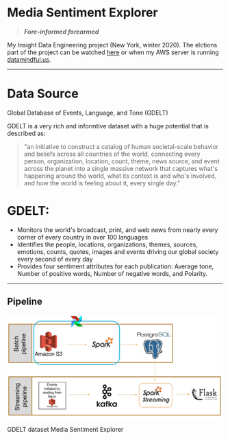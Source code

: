 # Media Sentiment Explorer
 > ***Fore-informed  forearmed***
 
 My Insight Data Engineering project (New York, winter 2020). 
 The elctions part of the project can be watched [here](https://public.tableau.com/profile/aharonian#!/vizhome/MediaSentimentsFor2020electioncandidates/Elections2020?publish=yes) or when my AWS server is running [datamindful.us](http://www.datamindful.us/).
 
 ***
 
 # Data Source
Global Database of Events, Language, and Tone (GDELT)

GDELT is a very rich and informtive dataset with a huge potential that is described as: 
> "an initiative to construct a catalog of human societal-scale behavior and beliefs across all countries of the world, connecting every person, organization, location, count, theme, news source, and event across the planet into a single massive network that captures what's happening around the world, what its context is and who's involved, and how the world is feeling about it, every single day."

# GDELT:
  - Monitors the world's broadcast, print, and web news from nearly every corner of every country in over 100 languages
  - Identifies the people, locations, organizations, themes, sources, emotions, counts, quotes, images and events driving our global society every second of every day
  - Provides four sentiment attributes for each publication: Average tone, Number of positive words,  Number of negative words, and Polarity. 
 
 ***
 
 Pipeline
-----------------

![alt text](https://github.com/AndreyBozhko/TaxiOptimizer/blob/master/docs/pipeline.jpg "TaxiOptimizer Pipeline")

 GDELT dataset Media Sentiment Explorer
